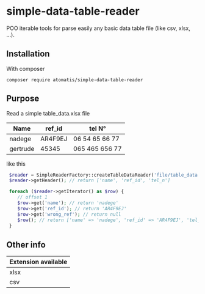 # simple-data-table-reader

POO iterable tools for parse easily any basic data table file (like csv, xlsx, ...).

## Installation

With composer

```shell script
composer require atomatis/simple-data-table-reader
```

## Purpose

Read a simple table_data.xlsx file

| Name     | ref_id  | tel N°         |
|----------|---------|----------------|
| nadege   | AR4F9EJ | 06 54 65 66 77 |
| gertrude | 45345   | 065 465 656 77 |

like this

```php
 $reader = SimpleReaderFactory::createTableDataReader('file/table_data.xlsx'/*, ?string $forceExtension*/);
 $reader->getHeader(); // return ['name', 'ref_id', 'tel_n']

 foreach ($reader->getIterator() as $row) {
    // offset 1
    $row->get('name'); // return 'nadege'
    $row->get('ref_id'); // return 'AR4F9EJ'
    $row->get('wrong_ref'); // return null
    $row(); // return ['name' => 'nadege', 'ref_id' => 'AR4F9EJ', 'tel_n' => '06 54 65 66 77']
 }
```

## Other info

| Extension available |
|---------------------|
| xlsx                |
| csv                 |
